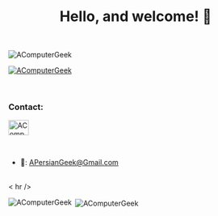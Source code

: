 <h1 align="center">Hello, and welcome! 👋</h1>

<br />

<p align="left"> <img src="https://komarev.com/ghpvc/?username=AComputerGeek&label=Profile%20views&color=0e75b6&style=flat" alt="AComputerGeek" /> </p>

<p align="left"> <a href="https://github.com/ryo-ma/github-profile-trophy"><img src="https://github-profile-trophy.vercel.app/?username=AComputerGeek" alt="AComputerGeek" /></a> </p>

<br />

<h3 align="left">Contact:</h3>
<p align="left">
<a href="https://www.linkedin.com/in/acomputergeek/" target="blank"><img align="center" src="https://raw.githubusercontent.com/rahuldkjain/github-profile-readme-generator/master/src/images/icons/Social/linked-in-alt.svg" alt="AComputerGeek" height="30" width="40" /></a>
</p>

<br />

- 📧: [APersianGeek@Gmail.com](APersianGeek@Gmail.com)

<br /> < hr />
  
<p><img align="left" src="https://github-readme-stats.vercel.app/api/top-langs?username=AComputerGeek&show_icons=true&locale=en&layout=compact" alt="AComputerGeek" /></p>

<p>&nbsp;<img align="center" src="https://github-readme-stats.vercel.app/api?username=AComputerGeek&show_icons=true&locale=en" alt="AComputerGeek" /></p>

<br />
